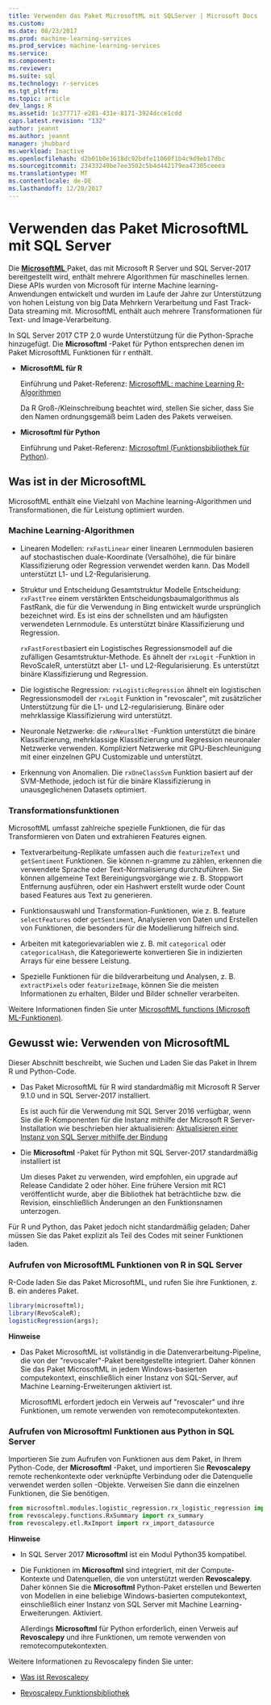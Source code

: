 ```yaml
---
title: Verwenden das Paket MicrosoftML mit SQLServer | Microsoft Docs
ms.custom: 
ms.date: 08/23/2017
ms.prod: machine-learning-services
ms.prod_service: machine-learning-services
ms.service: 
ms.component: 
ms.reviewer: 
ms.suite: sql
ms.technology: r-services
ms.tgt_pltfrm: 
ms.topic: article
dev_langs: R
ms.assetid: 1c377717-e281-431e-8171-3924dcce1cdd
caps.latest.revision: "132"
author: jeannt
ms.author: jeannt
manager: jhubbard
ms.workload: Inactive
ms.openlocfilehash: d2b01b0e1618dc92bdfe11060f1b4c9d9eb17dbc
ms.sourcegitcommit: 23433249be7ee3502c5b4d442179ea47305ceeea
ms.translationtype: MT
ms.contentlocale: de-DE
ms.lasthandoff: 12/20/2017
---
```

# <a name="using-the-microsoftml-package-with-sql-server"></a>Verwenden das Paket MicrosoftML mit SQL Server

Die [ **MicrosoftML** ](https://msdn.microsoft.com/microsoft-r/microsoftml-introduction) Paket, das mit Microsoft R Server und SQL Server-2017 bereitgestellt wird, enthält mehrere Algorithmen für maschinelles lernen. Diese APIs wurden von Microsoft für interne Machine learning-Anwendungen entwickelt und wurden im Laufe der Jahre zur Unterstützung von hohen Leistung von big Data Mehrkern Verarbeitung und Fast Track-Data streaming mit. MicrosoftML enthält auch mehrere Transformationen für Text- und Image-Verarbeitung.

In SQL Server 2017 CTP 2.0 wurde Unterstützung für die Python-Sprache hinzugefügt. Die **Microsoftml** -Paket für Python entsprechen denen im Paket MicrosoftML Funktionen für r enthält. 

+ **MicrosoftML für R**

    Einführung und Paket-Referenz: [MicrosoftML: machine Learning R-Algorithmen](https://docs.microsoft.com/en-us/r-server/r-reference/microsoftml/microsoftml-package)

    Da R Groß-/Kleinschreibung beachtet wird, stellen Sie sicher, dass Sie den Namen ordnungsgemäß beim Laden des Pakets verweisen.

+ **Microsoftml für Python**

    Einführung und Paket-Referenz: [Microsoftml (Funktionsbibliothek für Python)](https://docs.microsoft.com/r-server/python-reference/microsoftml/microsoftml-package). 

## <a name="whats-in-microsoftml"></a>Was ist in der MicrosoftML

MicrosoftML enthält eine Vielzahl von Machine learning-Algorithmen und Transformationen, die für Leistung optimiert wurden.

### <a name="machine-learning-algorithms"></a>Machine Learning-Algorithmen

-  Linearen Modellen: `rxFastLinear` einer linearen Lernmodulen basieren auf stochastischen duale-Koordinate (Versalhöhe), die für binäre Klassifizierung oder Regression verwendet werden kann. Das Modell unterstützt L1- und L2-Regularisierung.

- Struktur und Entscheidung Gesamtstruktur Modelle Entscheidung: `rxFastTree` einem verstärkten Entscheidungsbaumalgorithmus als FastRank, die für die Verwendung in Bing entwickelt wurde ursprünglich bezeichnet wird. Es ist eins der schnellsten und am häufigsten verwendeten Lernmodule. Es unterstützt binäre Klassifizierung und Regression.

  `rxFastForest`basiert ein Logistisches Regressionsmodell auf die zufälligen Gesamtstruktur-Methode. Es ähnelt der `rxLogit` -Funktion in RevoScaleR, unterstützt aber L1- und L2-Regularisierung. Es unterstützt binäre Klassifizierung und Regression.

- Die logistische Regression: `rxLogisticRegression` ähnelt ein logistischen Regressionsmodell der `rxLogit` Funktion in "revoscaler", mit zusätzlicher Unterstützung für die L1- und L2-regularisierung. Binäre oder mehrklassige Klassifizierung wird unterstützt.

- Neuronale Netzwerke: die `rxNeuralNet` -Funktion unterstützt die binäre Klassifizierung, mehrklassige Klassifizierung und Regression neuronaler Netzwerke verwenden. Kompliziert Netzwerke mit GPU-Beschleunigung mit einer einzelnen GPU Customizable und unterstützt.

- Erkennung von Anomalien.  Die `rxOneClassSvm` Funktion basiert auf der SVM-Methode, jedoch ist für die binäre Klassifizierung in unausgeglichenen Datasets optimiert.

### <a name="transformation-functions"></a>Transformationsfunktionen

MicrosoftML umfasst zahlreiche spezielle Funktionen, die für das Transformieren von Daten und extrahieren Features eignen.

- Textverarbeitung-Replikate umfassen auch die `featurizeText` und `getSentiment` Funktionen. Sie können n-gramme zu zählen, erkennen die verwendete Sprache oder Text-Normalisierung durchzuführen. Sie können allgemeine Text Bereinigungsvorgänge wie z. B. Stoppwort Entfernung ausführen, oder ein Hashwert erstellt wurde oder Count based Features aus Text zu generieren.

- Funktionsauswahl und Transformation-Funktionen, wie z. B. feature `selectFeatures` oder `getSentiment`, Analysieren von Daten und Erstellen von Funktionen, die besonders für die Modellierung hilfreich sind.

- Arbeiten mit kategorievariablen wie z. B. mit `categorical` oder `categoricalHash`, die Kategoriewerte konvertieren Sie in indizierten Arrays für eine bessere Leistung.

- Spezielle Funktionen für die bildverarbeitung und Analysen, z. B. `extractPixels` oder `featurizeImage`, können Sie die meisten Informationen zu erhalten, Bilder und Bilder schneller verarbeiten.

Weitere Informationen finden Sie unter [MicrosoftML functions (Microsoft ML-Funktionen)](https://msdn.microsoft.com/microsoft-r/microsoftml/microsoftml).

## <a name="how-to-use-microsoftml"></a>Gewusst wie: Verwenden von MicrosoftML

Dieser Abschnitt beschreibt, wie Suchen und Laden Sie das Paket in Ihrem R und Python-Code.

+ Das Paket MicrosoftML für R wird standardmäßig mit Microsoft R Server 9.1.0 und in SQL Server-2017 installiert.

    Es ist auch für die Verwendung mit SQL Server 2016 verfügbar, wenn Sie die R-Komponenten für die Instanz mithilfe der Microsoft R Server-Installation wie beschrieben hier aktualisieren: [Aktualisieren einer Instanz von SQL Server mithilfe der Bindung](r/use-sqlbindr-exe-to-upgrade-an-instance-of-sql-server.md)

+ Die **Microsoftml** -Paket für Python mit SQL Server-2017 standardmäßig installiert ist 

   Um dieses Paket zu verwenden, wird empfohlen, ein upgrade auf Release Candidate 2 oder höher. Eine frühere Version mit RC1 veröffentlicht wurde, aber die Bibliothek hat beträchtliche bzw. die Revision, einschließlich Änderungen an den Funktionsnamen unterzogen. 

Für R und Python, das Paket jedoch nicht standardmäßig geladen; Daher müssen Sie das Paket explizit als Teil des Codes mit seiner Funktionen laden.

### <a name="calling-microsoftml-functions-from-r-in-sql-server"></a>Aufrufen von MicrosoftML Funktionen von R in SQL Server

R-Code laden Sie das Paket MicrosoftML, und rufen Sie ihre Funktionen, z. B. ein anderes Paket.

```R
library(microsoftml);
library(RevoScaleR);
logisticRegression(args);
```

**Hinweise**

+ Das Paket MicrosoftML ist vollständig in die Datenverarbeitung-Pipeline, die von der "revoscaler"-Paket bereitgestellte integriert. Daher können Sie das Paket MicrosoftML in jedem Windows-basierten computekontext, einschließlich einer Instanz von SQL-Server, auf Machine Learning-Erweiterungen aktiviert ist.

    MicrosoftML erfordert jedoch ein Verweis auf "revoscaler" und ihre Funktionen, um remote verwenden von remotecomputekontexten.

### <a name="calling-microsoftml-functions-from-python-in-sql-server"></a>Aufrufen von Microsoftml Funktionen aus Python in SQL Server

Importieren Sie zum Aufrufen von Funktionen aus dem Paket, in Ihrem Python-Code, der **Microsoftml** -Paket, und importieren Sie **Revoscalepy** remote rechenkontexte oder verknüpfte Verbindung oder die Datenquelle verwendet werden sollen -Objekte. Verweisen Sie dann die einzelnen Funktionen, die Sie benötigen.

```Python
from microsoftml.modules.logistic_regression.rx_logistic_regression import rx_logistic_regression
from revoscalepy.functions.RxSummary import rx_summary
from revoscalepy.etl.RxImport import rx_import_datasource
```

**Hinweise**

+ In SQL Server 2017 **Microsoftml** ist ein Modul Python35 kompatibel. 

+ Die Funktionen im **Microsoftml** sind integriert, mit der Compute-Kontexte und Datenquellen, die von unterstützt werden **Revoscalepy**. Daher können Sie die **Microsoftml** Python-Paket erstellen und Bewerten von Modellen in eine beliebige Windows-basierten computekontext, einschließlich einer Instanz von SQL Server mit Machine Learning-Erweiterungen. Aktiviert.

    Allerdings **Microsoftml** für Python erforderlich, einen Verweis auf **Revoscalepy** und ihre Funktionen, um remote verwenden von remotecomputekontexten.

Weitere Informationen zu Revoscalepy finden Sie unter:

+ [Was ist Revoscalepy](python/what-is-revoscalepy.md)

+ [Revoscalepy Funktionsbibliothek](https://docs.microsoft.com/en-us/r-server/python-reference/revoscalepy/revoscalepy-package) 
